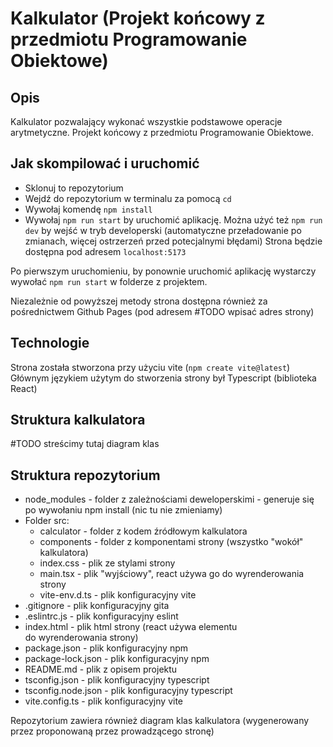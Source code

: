 # Kalkulator (Projekt końcowy z przedmiotu Programowanie Obiektowe)

## Opis
Kalkulator pozwalający wykonać wszystkie podstawowe operacje arytmetyczne. Projekt końcowy z przedmiotu Programowanie Obiektowe.


## Jak skompilować i uruchomić
- Sklonuj to repozytorium
- Wejdź do repozytorium w terminalu za pomocą `cd`
- Wywołaj komendę `npm install`
- Wywołaj `npm run start` by uruchomić aplikację. Można użyć też `npm run dev` by wejść w tryb developerski (automatyczne przeładowanie po zmianach, więcej ostrzerzeń przed potecjalnymi błędami)
Strona będzie dostępna pod adresem `localhost:5173`

Po pierwszym uruchomieniu, by ponownie uruchomić aplikację wystarczy wywołać `npm run start` w folderze z projektem.

Niezależnie od powyższej metody strona dostępna również za pośrednictwem Github Pages (pod adresem #TODO wpisać adres strony)


## Technologie
Strona została stworzona przy użyciu vite (`npm create vite@latest`)
Głównym językiem użytym do stworzenia strony był Typescript (biblioteka React)


## Struktura kalkulatora
#TODO streścimy tutaj diagram klas



## Struktura repozytorium
- node_modules - folder z zależnościami deweloperskimi - generuje się po wywołaniu npm install (nic tu nie zmieniamy)
- Folder src:
    - calculator - folder z kodem źródłowym kalkulatora
    - components - folder z komponentami strony (wszystko "wokół" kalkulatora)
    - index.css - plik ze stylami strony
    - main.tsx - plik "wyjściowy", react używa go do wyrenderowania strony
    - vite-env.d.ts - plik konfiguracyjny vite
- .gitignore - plik konfiguracyjny gita
- .eslintrc.js - plik konfiguracyjny eslint
- index.html - plik html strony (react używa elementu <div id="root" /> do wyrenderowania strony)
- package.json - plik konfiguracyjny npm
- package-lock.json - plik konfiguracyjny npm
- README.md - plik z opisem projektu
- tsconfig.json - plik konfiguracyjny typescript
- tsconfig.node.json - plik konfiguracyjny typescript
- vite.config.ts - plik konfiguracyjny vite

Repozytorium zawiera również diagram klas kalkulatora (wygenerowany przez proponowaną przez prowadzącego stronę)